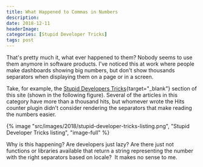 ```yaml
---
title: What Happened to Commas in Numbers
description: 
date: 2018-12-11
headerImage: 
categories: [Stupid Developer Tricks]
tags: post
---
```


That's pretty much it, what ever happened to them? Nobody seems to use them anymore in software products. I've noticed this at work where people make dashboards showing big numbers, but don't show thousands separators when displaying them on a page or in a screen.

Take, for example, the [Stupid Developers Tricks](/categories/stupid-developer-tricks/){target="_blank"} section of this site (shown in the following figure). Several of the articles in this category have more than a thousand hits, but whomever wrote the Hits counter plugin didn't consider rendering the separators that make reading the numbers easier.

{% image "src/images/2018/stupid-developer-tricks-listing.png", "Stupid Developer Tricks listing", "image-full" %}

Why is this happening? Are developers just lazy? Are there just not functions or libraries available that return a string representing the number with the right separators based on locale?  It makes no sense to me.